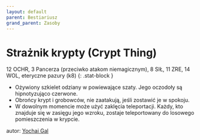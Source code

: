 ```yaml
---
layout: default
parent: Bestiariusz
grand_parent: Zasoby
---
```


# Strażnik krypty (Crypt Thing)

12 OCHR, 3 Pancerza (przeciwko atakom niemagicznym), 8 SIŁ, 11 ZRE, 14 WOL, eteryczne pazury (k8)
{: .stat-block }

- Ożywiony szkielet odziany w powiewające szaty. Jego oczodoły są hipnotyzująco czerwone.
- Obrońcy krypt i grobowców, nie zaatakują, jeśli zostawić je w spokoju.
- W dowolnym momencie może użyć zaklęcia teleportacji. Każdy, kto znajduje się w zasięgu jego wzroku, zostaje teleportowany do losowego pomieszczenia w krypcie.

autor: [Yochai Gal](https://newschoolrevolution.com)
